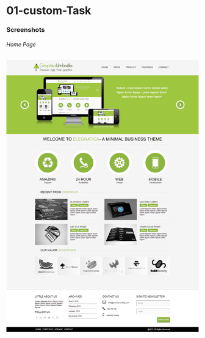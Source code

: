 # 01-custom-Task


### Screenshots
###### Home Page

![Home Page](https://github.com/anitaaziz/psd-to-html-examples/blob/master/01-custom-Task/screenshot-main.png)



